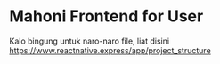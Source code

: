 # Mahoni Frontend for User

Kalo bingung untuk naro-naro file, liat disini https://www.reactnative.express/app/project_structure